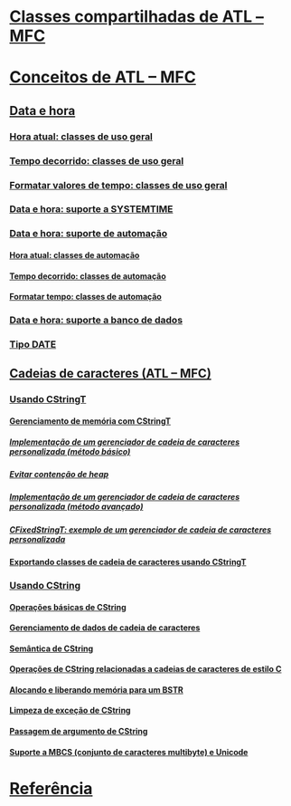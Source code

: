 # [Classes compartilhadas de ATL – MFC](atl-mfc-shared-classes.md)
# [Conceitos de ATL – MFC](atl-mfc-concepts.md)
## [Data e hora](date-and-time.md)
### [Hora atual: classes de uso geral](current-time-general-purpose-classes.md)
### [Tempo decorrido: classes de uso geral](elapsed-time-general-purpose-classes.md)
### [Formatar valores de tempo: classes de uso geral](formatting-time-values-general-purpose-classes.md)
### [Data e hora: suporte a SYSTEMTIME](date-and-time-systemtime-support.md)
### [Data e hora: suporte de automação](date-and-time-automation-support.md)
#### [Hora atual: classes de automação](current-time-automation-classes.md)
#### [Tempo decorrido: classes de automação](elapsed-time-automation-classes.md)
#### [Formatar tempo: classes de automação](formatting-time-automation-classes.md)
### [Data e hora: suporte a banco de dados](date-and-time-database-support.md)
### [Tipo DATE](date-type.md)
## [Cadeias de caracteres (ATL – MFC)](strings-atl-mfc.md)
### [Usando CStringT](using-cstringt.md)
#### [Gerenciamento de memória com CStringT](memory-management-with-cstringt.md)
##### [Implementação de um gerenciador de cadeia de caracteres personalizada (método básico)](implementation-of-a-custom-string-manager-basic-method.md)
##### [Evitar contenção de heap](avoidance-of-heap-contention.md)
##### [Implementação de um gerenciador de cadeia de caracteres personalizada (método avançado)](implementation-of-a-custom-string-manager-advanced-method.md)
##### [CFixedStringT: exemplo de um gerenciador de cadeia de caracteres personalizada](cfixedstringt-example-of-a-custom-string-manager.md)
#### [Exportando classes de cadeia de caracteres usando CStringT](exporting-string-classes-using-cstringt.md)
### [Usando CString](using-cstring.md)
#### [Operações básicas de CString](basic-cstring-operations.md)
#### [Gerenciamento de dados de cadeia de caracteres](string-data-management.md)
#### [Semântica de CString](cstring-semantics.md)
#### [Operações de CString relacionadas a cadeias de caracteres de estilo C](cstring-operations-relating-to-c-style-strings.md)
#### [Alocando e liberando memória para um BSTR](allocating-and-releasing-memory-for-a-bstr.md)
#### [Limpeza de exceção de CString](cstring-exception-cleanup.md)
#### [Passagem de argumento de CString](cstring-argument-passing.md)
#### [Suporte a MBCS (conjunto de caracteres multibyte) e Unicode](unicode-and-multibyte-character-set-mbcs-support.md)
# [Referência](reference/toc.md)

